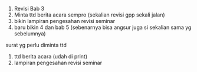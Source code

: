1. Revisi Bab 3
2. Minta ttd berita acara sempro (sekalian revisi gpp sekali jalan)
3. bikin lampiran pengesahan revisi seminar
4. baru bikin 4 dan bab 5 (sebenarnya bisa angsur juga si sekalian sama yg sebelumnya)

surat yg perlu diminta ttd
1. ttd berita acara (udah di print)
2. lampiran pengesahan revisi seminar